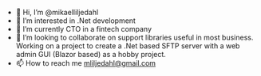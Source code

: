 - 👋 Hi, I’m @mikaelliljedahl
- 👀 I’m interested in .Net development
- 🌱 I’m currently CTO in a fintech company
- 💞️ I’m looking to collaborate on support libraries useful in most business. Working on a project to create a .Net based SFTP server with a web admin GUI (Blazor based) as a hobby project.
- 📫 How to reach me mliljedahl@gmail.com

<!---
mikaelliljedahl/mikaelliljedahl is a ✨ special ✨ repository because its `README.md` (this file) appears on your GitHub profile.
You can click the Preview link to take a look at your changes.
--->
